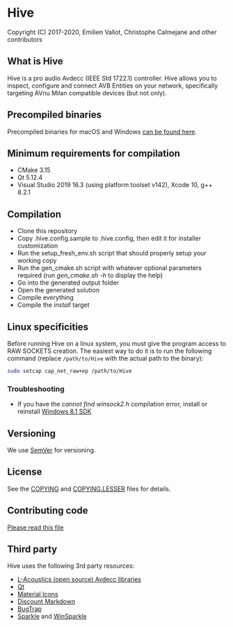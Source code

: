 # Hive

Copyright (C) 2017-2020, Emilien Vallot, Christophe Calmejane and other contributors

## What is Hive

Hive is a pro audio Avdecc (IEEE Std 1722.1) controller. Hive allows you to inspect, configure and connect AVB Entities on your network, specifically targeting AVnu Milan compatible devices (but not only).

## Precompiled binaries

Precompiled binaries for macOS and Windows [can be found here](http://www.kikisoft.com/Hive).

## Minimum requirements for compilation

- CMake 3.15
- Qt 5.12.4
- Visual Studio 2019 16.3 (using platform toolset v142), Xcode 10, g++ 8.2.1

## Compilation

- Clone this repository
- Copy .hive.config.sample to .hive.config, then edit it for installer customization
- Run the setup_fresh_env.sh script that should properly setup your working copy
- Run the gen_cmake.sh script with whatever optional parameters required (run *gen_cmake.sh -h* to display the help)
- Go into the generated output folder
- Open the generated solution
- Compile everything
- Compile the *install* target

## Linux specificities

Before running Hive on a linux system, you must give the program access to RAW SOCKETS creation. The easiest way to do it is to run the following command (replace `/path/to/Hive` with the actual path to the binary):
```bash
sudo setcap cap_net_raw+ep /path/to/Hive
```

### Troubleshooting

- If you have the _cannot find winsock2.h_ compilation error, install or reinstall [Windows 8.1 SDK](https://developer.microsoft.com/en-US/windows/downloads/sdk-archive)

## Versioning

We use [SemVer](http://semver.org/) for versioning.

## License

See the [COPYING](COPYING) and [COPYING.LESSER](COPYING.LESSER) files for details.

## Contributing code

[Please read this file](CONTRIBUTING.md)

## Third party

Hive uses the following 3rd party resources:
- [L-Acoustics (open source) Avdecc libraries](https://github.com/L-Acoustics/avdecc)
- [Qt](https://www.qt.io)
- [Material Icons](https://material.io/icons/)
- [Discount Markdown](http://www.pell.portland.or.us/~orc/Code/markdown/)
- [BugTrap](https://github.com/bchavez/BugTrap)
- [Sparkle](https://sparkle-project.org) and [WinSparkle](https://github.com/vslavik/winsparkle)
